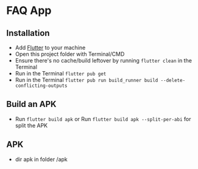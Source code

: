 # FAQ App

## Installation
- Add [Flutter](https://flutter.dev/docs/get-started/install 'Flutter') to your machine
- Open this project folder with Terminal/CMD
- Ensure there's no cache/build leftover by running `flutter clean` in the Terminal
- Run in the Terminal `flutter pub get`
- Run in the Terminal `flutter pub run build_runner build --delete-conflicting-outputs`

## Build an APK
- Run `flutter build apk` or Run `flutter build apk --split-per-abi` for split the APK

## APK
- dir apk in folder /apk
